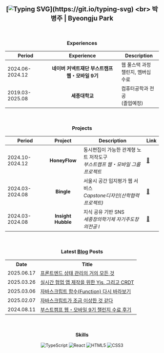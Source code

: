 <div align=center>

## [![Typing SVG](https://readme-typing-svg.demolab.com?font=Press+Start+2P&size=16&duration=3500&pause=1000000000&color=65A30D&width=450&lines=Welcome+to+my+GitHub+profile!)](https://git.io/typing-svg) <br> 박병주 | Byeongju Park

<br>

### Experiences

| Period          |                   Experience                    | Description                           |
| --------------- | :---------------------------------------------: | ------------------------------------- |
| 2024.06-2024.12 | **네이버 커넥트재단 부스트캠프 웹・모바일 9기** | 웹 풀스택 과정<br>챌린지, 멤버십 수료 |
| 2019.03-2025.08 |                 **세종대학교**                  | 컴퓨터공학과 전공<br>(졸업예정)       |

<br>

### Projects

| Period          |      Project       | Description                                                                     | Link                                                      |
| --------------- | :----------------: | ------------------------------------------------------------------------------- | --------------------------------------------------------- |
| 2024.10-2024.12 |   **HoneyFlow**    | 동시편집이 가능한 관계형 노트 저작도구<br>_부스트캠프 웹・모바일 그룹 프로젝트_ | [🔗](https://github.com/boostcampwm-2024/web29-honeyflow) |
| 2024.03-2024.08 |     **Bingle**     | 서울시 공간 입지평가 웹 서비스<br>_Capstone디자인(산학협력프로젝트)_            | [🔗](https://github.com/parkblo/bingle-front)             |
| 2024.03-2024.08 | **Insight Hubble** | 지식 공유 기반 SNS<br>_세종창의학기제 자기주도창의전공 I_                       | [🔗](https://github.com/parkblo/insight-hubble-front)     |

<br>

### Latest [Blog](https://brad.kr/) Posts

<table>
    <tr><th>Date</th><th>Title</th></tr>
    <!-- BLOG-POST-LIST:START --><tr><td>2025.06.17</td><td><a href="https://parkblo.github.io/posts/state-management/">프론트엔드 상태 관리의 거의 모든 것</a></td></tr><tr><td>2025.03.26</td><td><a href="https://parkblo.github.io/posts/yjs-crdt/">실시간 협업 앱 제작을 위한 Yjs, 그리고 CRDT</a></td></tr><tr><td>2025.03.06</td><td><a href="https://parkblo.github.io/posts/javascript-function/">자바스크립트 함수&lpar;Function&rpar; 다시 바라보기</a></td></tr><tr><td>2025.02.07</td><td><a href="https://parkblo.github.io/posts/javascript-is-weird/">자바스크립트가 조금 이상한 것 같다</a></td></tr><tr><td>2024.08.11</td><td><a href="https://parkblo.github.io/posts/boostcamp-challenge/">부스트캠프 웹・모바일 9기 챌린지 수료 후기</a></td></tr><!-- BLOG-POST-LIST:END -->
</table>

<br>

### Skills

![TypeScript](https://img.shields.io/badge/typescript-%23007ACC.svg?style=for-the-badge&logo=typescript&logoColor=white)
![React](https://img.shields.io/badge/react-%2320232a.svg?style=for-the-badge&logo=react&logoColor=%2361DAFB)
![HTML5](https://img.shields.io/badge/html5-%23E34F26.svg?style=for-the-badge&logo=html5&logoColor=white)
![CSS3](https://img.shields.io/badge/css3-%231572B6.svg?style=for-the-badge&logo=css3&logoColor=white)

</div>
